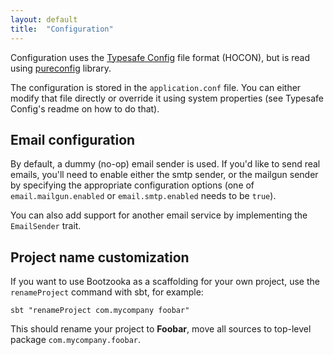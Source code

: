 ```yaml
---
layout: default
title:  "Configuration"
---
```


Configuration uses the [Typesafe Config](https://github.com/lightbend/config) file format (HOCON), but is read using [pureconfig](https://pureconfig.github.io) library.

The configuration is stored in the `application.conf` file. You can either modify that file directly or override it using system properties (see Typesafe Config's readme on how to do that).

## Email configuration

By default, a dummy (no-op) email sender is used. If you'd like to send real emails, you'll need to enable either the
smtp sender, or the mailgun sender by specifying the appropriate configuration options (one of `email.mailgun.enabled`
or `email.smtp.enabled` needs to be `true`).

You can also add support for another email service by implementing the `EmailSender` trait.

## Project name customization

If you want to use Bootzooka as a scaffolding for your own project, use the `renameProject` command with sbt, for example:  

````
sbt "renameProject com.mycompany foobar"
````  

This should rename your project to **Foobar**, move all sources to top-level package `com.mycompany.foobar`.
